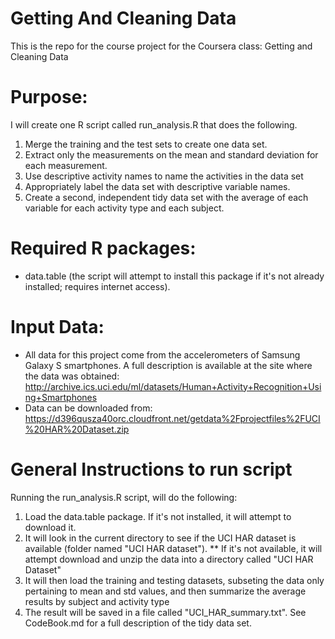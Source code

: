 Getting And Cleaning Data
==============
This is the repo for the course project for the Coursera class: Getting and Cleaning Data

Purpose:
==============
I will create one R script called run_analysis.R that does the following. 

1. Merge the training and the test sets to create one data set.
2. Extract only the measurements on the mean and standard deviation for each measurement. 
3. Use descriptive activity names to name the activities in the data set
4. Appropriately label the data set with descriptive variable names. 
5. Create a second, independent tidy data set with the average of each variable for each activity type and each subject.

Required R packages:
==============
* data.table (the script will attempt to install this package if it's not already installed; requires internet access).

Input Data:
==============

* All data for this project come from the accelerometers of Samsung Galaxy S smartphones. A full description is available at the site where the data was obtained: http://archive.ics.uci.edu/ml/datasets/Human+Activity+Recognition+Using+Smartphones 
* Data can be downloaded from: https://d396qusza40orc.cloudfront.net/getdata%2Fprojectfiles%2FUCI%20HAR%20Dataset.zip

General Instructions to run script
==============

Running the run_analysis.R script, will do the following:
1. Load the data.table package. If it's not installed, it will attempt to download it.
2. It will look in the current directory to see if the UCI HAR dataset is available (folder named "UCI HAR dataset").
** If it's not available, it will attempt download and unzip the data into a directory called "UCI HAR Dataset"
3. It will then load the training and testing datasets, subseting the data only pertaining to mean and std values, and then summarize the average results by subject and activity type
4. The result will be saved in a file called "UCI_HAR_summary.txt". See CodeBook.md for a full description of the tidy data set.
